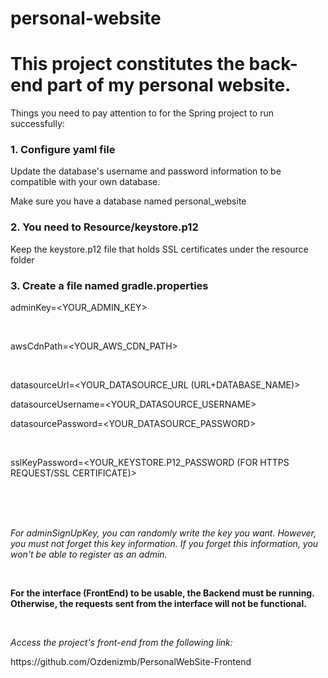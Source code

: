 # personal-website

<h1>This project constitutes the back-end part of my personal website.</h1>


<p>Things you need to pay attention to for the Spring project to run successfully:</p>

<h3>1. Configure yaml file</h3>

<p>Update the database's username and password information to be compatible with your own database.</p>
<p>Make sure you have a database named personal_website</p>

<h3>2. You need to Resource/keystore.p12</h3>

<p>Keep the keystore.p12 file that holds SSL certificates under the resource folder</p>

<h3>3. Create a file named gradle.properties</h3>

<p>adminKey=&lt;YOUR_ADMIN_KEY&gt;</p>
<br>
<p>awsCdnPath=&lt;YOUR_AWS_CDN_PATH&gt;</p>
<br>
<p>datasourceUrl=&lt;YOUR_DATASOURCE_URL (URL+DATABASE_NAME)&gt;</p>
<p>datasourceUsername=&lt;YOUR_DATASOURCE_USERNAME&gt;</p>
<p>datasourcePassword=&lt;YOUR_DATASOURCE_PASSWORD&gt;</p>
<br>
<p>sslKeyPassword=&lt;YOUR_KEYSTORE.P12_PASSWORD (FOR HTTPS REQUEST/SSL CERTIFICATE)&gt;</p>

<br><br><br>
<p><i>For adminSignUpKey, you can randomly write the key you want. However, you must not forget this key information. If you forget this information, you won't be able to register as an admin.</i></p>
<br>
<p><b>For the interface (FrontEnd) to be usable, the Backend must be running. Otherwise, the requests sent from the interface will not be functional.</b></p>
<br>
<p><i>Access the project's front-end from the following link:</i></p>
<p>https://github.com/Ozdenizmb/PersonalWebSite-Frontend</p>
